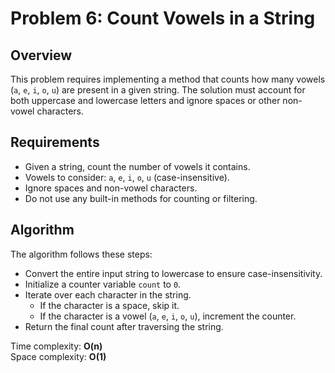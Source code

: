 # Problem 6: Count Vowels in a String

## Overview
This problem requires implementing a method that counts how many vowels (`a`, `e`, `i`, `o`, `u`) are present in a given string. The solution must account for both uppercase and lowercase letters and ignore spaces or other non-vowel characters.

## Requirements
- Given a string, count the number of vowels it contains.
- Vowels to consider: `a`, `e`, `i`, `o`, `u` (case-insensitive).
- Ignore spaces and non-vowel characters.
- Do not use any built-in methods for counting or filtering.

## Algorithm
The algorithm follows these steps:

- Convert the entire input string to lowercase to ensure case-insensitivity.
- Initialize a counter variable `count` to `0`.
- Iterate over each character in the string.
  - If the character is a space, skip it.
  - If the character is a vowel (`a`, `e`, `i`, `o`, `u`), increment the counter.
- Return the final count after traversing the string.

Time complexity: **O(n)**  
Space complexity: **O(1)**
